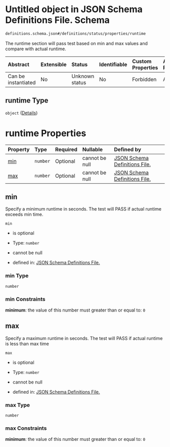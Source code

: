 # Untitled object in JSON Schema Definitions File.  Schema

```txt
definitions.schema.json#/definitions/status/properties/runtime
```

The runtime section will pass test based on min and max values and compare with actual runtime.

| Abstract            | Extensible | Status         | Identifiable | Custom Properties | Additional Properties | Access Restrictions | Defined In                                                                        |
| :------------------ | :--------- | :------------- | :----------- | :---------------- | :-------------------- | :------------------ | :-------------------------------------------------------------------------------- |
| Can be instantiated | No         | Unknown status | No           | Forbidden         | Allowed               | none                | [definitions.schema.json*](../out/definitions.schema.json "open original schema") |

## runtime Type

`object` ([Details](definitions-definitions-status-properties-runtime.md))

# runtime Properties

| Property    | Type     | Required | Nullable       | Defined by                                                                                                                                                                            |
| :---------- | :------- | :------- | :------------- | :------------------------------------------------------------------------------------------------------------------------------------------------------------------------------------ |
| [min](#min) | `number` | Optional | cannot be null | [JSON Schema Definitions File. ](definitions-definitions-status-properties-runtime-properties-min.md "definitions.schema.json#/definitions/status/properties/runtime/properties/min") |
| [max](#max) | `number` | Optional | cannot be null | [JSON Schema Definitions File. ](definitions-definitions-status-properties-runtime-properties-max.md "definitions.schema.json#/definitions/status/properties/runtime/properties/max") |

## min

Specify a minimum runtime in seconds. The test will PASS if actual runtime exceeds min time.

`min`

*   is optional

*   Type: `number`

*   cannot be null

*   defined in: [JSON Schema Definitions File. ](definitions-definitions-status-properties-runtime-properties-min.md "definitions.schema.json#/definitions/status/properties/runtime/properties/min")

### min Type

`number`

### min Constraints

**minimum**: the value of this number must greater than or equal to: `0`

## max

Specify a maximum runtime in seconds. The test will PASS if actual runtime is less than max time

`max`

*   is optional

*   Type: `number`

*   cannot be null

*   defined in: [JSON Schema Definitions File. ](definitions-definitions-status-properties-runtime-properties-max.md "definitions.schema.json#/definitions/status/properties/runtime/properties/max")

### max Type

`number`

### max Constraints

**minimum**: the value of this number must greater than or equal to: `0`
